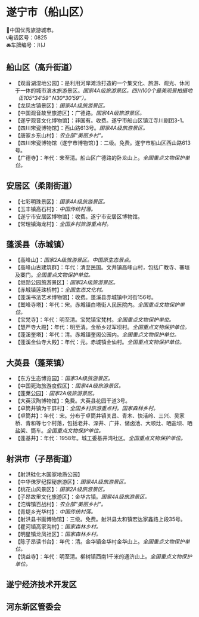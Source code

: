 # 遂宁市（船山区）  
🏅中国优秀旅游城市。   
📞电话区号：0825  
🚘车牌编号：川J  

## 船山区（高升街道）  
* 【观音湖湿地公园】：是利用河岸滩涂打造的一个集文化、旅游、观光、休闲于一体的城市滨水旅游景区。*国家4A级旅游景区。四川100个最美观景拍摄地（E105°34′59″ N30°30′59″）。*  
* 【龙凤古镇景区】：*国家4A级旅游景区。*  
* 【中国观音故里旅游区】：广德路。*国家4A级旅游景区。*  
* 【遂宁观音文化博物馆】：非国有。收费。遂宁市船山区镇江寺川剧团3-1。   
* 【四川宋瓷博物馆】：西山路613号。*国家4A级旅游景区。*  
* 【唐家乡东山村】：*农业部“美丽乡村”。*  
* 【四川宋瓷博物馆（遂宁市博物馆）】：二级。免费。遂宁市船山区西山路613号。   
* 【广德寺】：年代：宋至清。船山区广德路的卧龙山上。*全国重点文物保护单位。*  
## 安居区（柔刚街道）  
* 【七彩明珠景区】：*国家4A级旅游景区。*  
* 【玉丰镇高石村】：*中国传统村落。*  
* 【遂宁市安居区博物馆】：收费。遂宁市安居区博物馆。   
* 【常理镇海龙村】：*全国乡村旅游重点村。*      

## 蓬溪县（赤城镇）  
* 【高峰山】：*国家2A级旅游景区。中国原生态景点。*  
* 【高峰山古建筑群】：年代：清至民国。文井镇高峰山村，包括广教寺、寨垣及寨门。*全国重点文物保护单位。*    
* 【继勋公园旅游景区】：*国家2A级旅游景区。*  
* 【赤城镇莲珠桥村】：*全国生态文化村。*  
* 【蓬溪书法艺术博物馆】：收费。蓬溪县赤城镇中河街156号。   
* 【鹫峰寺塔】：年代：宋。赤城镇白塔街人民医院内。*全国重点文物保护单位。*    
* 【宝梵寺】：年代：明至清。宝梵镇宝梵村。*全国重点文物保护单位。*    
* 【慧严寺大殿】：年代：明至清。金桥乡过军坝村。*全国重点文物保护单位。*    
* 【蓬溪奎塔】：年代：清。赤城镇奎阁公园内。*全国重点文物保护单位。*    
* 【蓬溪金仙寺大殿】：年代：元。赤城镇金仙村。*全国重点文物保护单位。*    

## 大英县（蓬莱镇）  
* 【东方生态博览园】：*国家3A级旅游景区。*  
* 【中国死海旅游度假区】：*国家4A级旅游景区。*  
* 【蓬莱公园】：*国家2A级旅游景区。*  
* 【大英汉陶博物馆】：免费。大英县花园干道3号。   
* 【卓筒井镇为干屏村】：*全国乡村旅游重点村。国家森林乡村。*  
* 【卓筒井】：年代：宋。分布于卓筒井镇关昌、青木、快活岭、三兴、吴家桥、青和等七个村落，包括老井、深井、广井、储卤池、大顺灶、晒盐坝、晒盐架、筒车。*全国重点文物保护单位。*   
* 【蓬基井】：年代：1958年。城工委基井湾社区。*全国重点文物保护单位。*      
  
## 射洪市（子昂街道）  
* 【射洪硅化木国家地质公园】  
* 【中华侏罗纪探秘旅游区】：*国家4A级旅游景区。*  
* 【桃花山风景区】：*国家2A级旅游景区。*  
* 【子昂故里文化旅游区】：金华古镇。*国家4A级旅游景区。*  
* 【沱牌镇百战村】：*农业部“美丽乡村”。*  
* 【青堤乡光华村】：*中国传统村落。*  
* 【射洪县书画博物馆】：三级。免费。射洪县太和镇宏达家鑫路上段35号。   
* 【瞿河镇高家沟村】：*国家森林乡村。*  
* 【明星镇龙凤社区】：*国家森林乡村。*  
* 【陈子昂读书台】：年代：清。金华镇金华村金华山上。*全国重点文物保护单位。*    
* 【饶益寺】：年代：明至清。柳树镇西南1千米的通济山上。*全国重点文物保护单位。*      
  
## 遂宁经济技术开发区  

## 河东新区管委会  